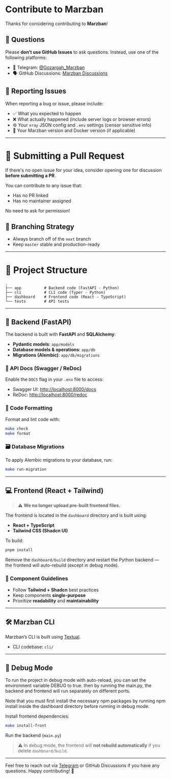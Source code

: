 

# Contribute to Marzban

Thanks for considering contributing to **Marzban**!

## 🙋 Questions

Please **don’t use GitHub Issues** to ask questions. Instead, use one of the following platforms:

* 💬 Telegram: [@Gozargah\_Marzban](https://t.me/gozargah_marzban)
* 🗣️ GitHub Discussions: [Marzban Discussions](https://github.com/gozargah/marzban/discussions)

## 🐞 Reporting Issues

When reporting a bug or issue, please include:

* ✅ What you expected to happen
* ❌ What actually happened (include server logs or browser errors)
* ⚙️ Your `xray` JSON config and `.env` settings (censor sensitive info)
* 🔢 Your Marzban version and Docker version (if applicable)

---

# 🚀 Submitting a Pull Request

If there's no open issue for your idea, consider opening one for discussion **before submitting a PR**.

You can contribute to any issue that:

* Has no PR linked
* Has no maintainer assigned

No need to ask for permission!

## 🔀 Branching Strategy

* Always branch off of the `next` branch
* Keep `master` stable and production-ready

---

# 📁 Project Structure

```text
.
├── app          # Backend code (FastAPI - Python)
├── cli          # CLI code (Typer - Python)
├── dashboard    # Frontend code (React - TypeScript)
└── tests        # API tests
```

---

## 🧠 Backend (FastAPI)

The backend is built with **FastAPI** and **SQLAlchemy**:

* **Pydantic models**: `app/models`
* **Database models & operations**: `app/db`
* **Migrations (Alembic)**: `app/db/migrations`

### 📘 API Docs (Swagger / ReDoc)

Enable the `DOCS` flag in your `.env` file to access:

* Swagger UI: [http://localhost:8000/docs](http://localhost:8000/docs)
* ReDoc: [http://localhost:8000/redoc](http://localhost:8000/redoc)

### 🎯 Code Formatting

Format and lint code with:

```bash
make check
make format
```

### 🗃️ Database Migrations

To apply Alembic migrations to your database, run:

```bash
make run-migration
```

---

## 💻 Frontend (React + Tailwind)

> ⚠️ **We no longer upload pre-built frontend files.**

The frontend is located in the `dashboard` directory and is built using:

* **React + TypeScript**
* **Tailwind CSS (Shadcn UI)**

To build:

```bash
pnpm install
```

Remove the `dashboard/build` directory and restart the Python backend — the frontend will auto-rebuild (except in debug mode).

### 🧩 Component Guidelines

* Follow **Tailwind + Shadcn** best practices
* Keep components **single-purpose**
* Prioritize **readability** and **maintainability**

---

## 🛠️ Marzban CLI

Marzban’s CLI is built using [Textual](https://textual.textualize.io/).

* CLI codebase: `cli/`

---

## 🐛 Debug Mode

To run the project in debug mode with auto-reload, you can set the environment variable DEBUG to true. then by running the main.py, the backend and frontend will run separately on different ports.

Note that you must first install the necessary npm packages by running npm install inside the dashboard directory before running in debug mode.

Install frontend dependencies:

```bash
make install-front
```

Run the backend (`main.py`)

> ⚠️ In debug mode, the frontend will **not rebuild automatically** if you delete `dashboard/build`.

---

Feel free to reach out via [Telegram](https://t.me/gozargah_marzban) or GitHub Discussions if you have any questions. Happy contributing! 🚀
